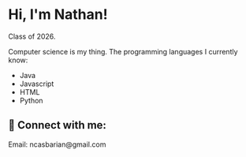 <h1>Hi, I'm Nathan!<br/></h1>
<p>Class of 2026.</p>
<p>Computer science is my thing. The programming languages I currently know: </p>
<ul>
  <li>Java</li>
  <li>Javascript</li>
  <li>HTML</li>
  <li>Python</li>
</ul>
<h2> 🤳 Connect with me:</h2>
<p>Email: ncasbarian@gmail.com</p>
